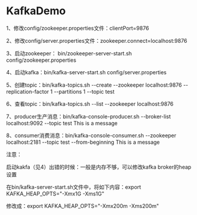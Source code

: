 # KafkaDemo

1、修改config/zookeeper.properties文件：clientPort=9876

2、修改config/server.properties文件：zookeeper.connect=localhost:9876

3、启动zookeeper： bin/zookeeper-server-start.sh config/zookeeper.properties

4、启动kafka：bin/kafka-server-start.sh config/server.properties

5、创建topic：bin/kafka-topics.sh --create --zookeeper localhost:9876 --replication-factor 1 --partitions 1 --topic test

6、查看topic：bin/kafka-topics.sh --list --zookeeper localhost:9876

7、producer生产消息：bin/kafka-console-producer.sh --broker-list localhost:9092 --topic test
This is a message

8、consumer消费消息：bin/kafka-console-consumer.sh --zookeeper localhost:2181 --topic test --from-beginning
This is a message


注意：

启动kakfa（见4）出错的时候：一般是内存不够，可以修改kafka broker的heap设置

在bin/kafka-server-start.sh文件中，将如下内容：export KAFKA_HEAP_OPTS="-Xmx1G -Xms1G"

修改成：export KAFKA_HEAP_OPTS="-Xmx200m -Xms200m"

